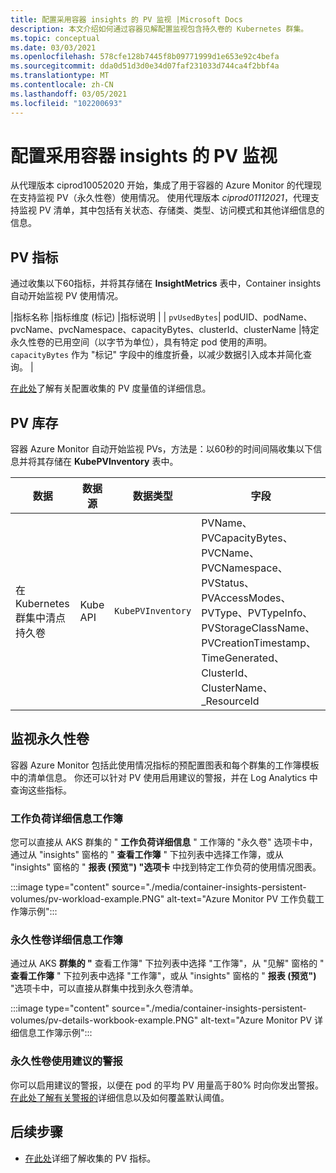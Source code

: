 ```yaml
---
title: 配置采用容器 insights 的 PV 监视 |Microsoft Docs
description: 本文介绍如何通过容器见解配置监视包含持久卷的 Kubernetes 群集。
ms.topic: conceptual
ms.date: 03/03/2021
ms.openlocfilehash: 578cfe128b7445f8b09771999d1e653e92c4befa
ms.sourcegitcommit: dda0d51d3d0e34d07faf231033d744ca4f2bbf4a
ms.translationtype: MT
ms.contentlocale: zh-CN
ms.lasthandoff: 03/05/2021
ms.locfileid: "102200693"
---
```

# <a name="configure-pv-monitoring-with-container-insights"></a>配置采用容器 insights 的 PV 监视

从代理版本 ciprod10052020 开始，集成了用于容器的 Azure Monitor 的代理现在支持监视 PV（永久性卷）使用情况。 使用代理版本 *ciprod01112021*，代理支持监视 PV 清单，其中包括有关状态、存储类、类型、访问模式和其他详细信息的信息。
## <a name="pv-metrics"></a>PV 指标

通过收集以下60指标，并将其存储在 **InsightMetrics** 表中，Container insights 自动开始监视 PV 使用情况。

|指标名称 |指标维度 (标记) |指标说明 | | `pvUsedBytes`| podUID、podName、pvcName、pvcNamespace、capacityBytes、clusterId、clusterName |特定永久性卷的已用空间（以字节为单位），具有特定 pod 使用的声明。 `capacityBytes` 作为 "标记" 字段中的维度折叠，以减少数据引入成本并简化查询。 |

[在此处](https://aka.ms/ci/pvconfig)了解有关配置收集的 PV 度量值的详细信息。

## <a name="pv-inventory"></a>PV 库存

容器 Azure Monitor 自动开始监视 PVs，方法是：以60秒的时间间隔收集以下信息并将其存储在 **KubePVInventory** 表中。

|数据 |数据源| 数据类型| 字段|
|-----|-----------|----------|-------|
|在 Kubernetes 群集中清点持久卷 |Kube API |`KubePVInventory` | PVName、PVCapacityBytes、PVCName、PVCNamespace、PVStatus、PVAccessModes、PVType、PVTypeInfo、PVStorageClassName、PVCreationTimestamp、TimeGenerated、ClusterId、ClusterName、_ResourceId |

## <a name="monitor-persistent-volumes"></a>监视永久性卷

容器 Azure Monitor 包括此使用情况指标的预配置图表和每个群集的工作簿模板中的清单信息。 你还可以针对 PV 使用启用建议的警报，并在 Log Analytics 中查询这些指标。  

### <a name="workload-details-workbook"></a>工作负荷详细信息工作簿

您可以直接从 AKS 群集的 " **工作负荷详细信息** " 工作簿的 "永久卷" 选项卡中，通过从 "insights" 窗格的 " **查看工作簿** " 下拉列表中选择工作簿，或从 "insights" 窗格的 " **报表 (预览") "选项卡** 中找到特定工作负荷的使用情况图表。


:::image type="content" source="./media/container-insights-persistent-volumes/pv-workload-example.PNG" alt-text="Azure Monitor PV 工作负载工作簿示例":::

### <a name="persistent-volume-details-workbook"></a>永久性卷详细信息工作簿

通过从 AKS **群集的 "** 查看工作簿" 下拉列表中选择 "工作簿"，从 "见解" 窗格的 " **查看工作簿** " 下拉列表中选择 "工作簿"，或从 "insights" 窗格的 " **报表 (预览")** "选项卡中，可以直接从群集中找到永久卷清单。


:::image type="content" source="./media/container-insights-persistent-volumes/pv-details-workbook-example.PNG" alt-text="Azure Monitor PV 详细信息工作簿示例":::

### <a name="persistent-volume-usage-recommended-alert"></a>永久性卷使用建议的警报
你可以启用建议的警报，以便在 pod 的平均 PV 用量高于80% 时向你发出警报。 [在](https://docs.microsoft.com/azure/azure-monitor/insights/container-insights-metric-alerts#configure-alertable-metrics-in-configmaps)[此处了解有关警报的](https://docs.microsoft.com/azure/azure-monitor/insights/container-insights-metric-alerts)详细信息以及如何覆盖默认阈值。
## <a name="next-steps"></a>后续步骤

- [在此处](./container-insights-agent-config.md)详细了解收集的 PV 指标。
